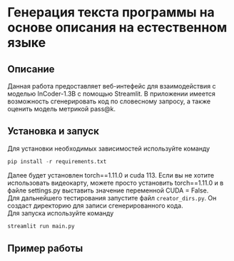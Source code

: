 # Генерация текста программы на основе описания на естественном языке 
## Описание
Данная работа предоставляет веб-интефейс для взаимодействия с моделью InCoder-1.3B с помощью Streamlit. В приложении имеется возможность сгенерировать код по словесному запросу, а также оценить модель метрикой pass@k. 
## Установка и запуск
Для установки необходимых зависимостей используйте команду  
```Python
pip install -r requirements.txt
```
Далее будет установлен torch==1.11.0 и cuda 113. Если вы не хотите использовать видеокарту, можете просто установить torch==1.11.0 и в файле settings.py выставить значение переменной CUDA = False.  
Для дальнейшего тестирования запустите файл 
`creator_dirs.py`. Он создаст директорию для записи сгенерированного кода.  
Для запуска используйте команду  
  
```Python
streamlit run main.py
```
## Пример работы
